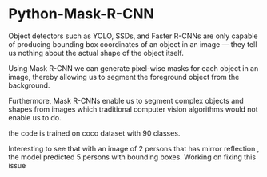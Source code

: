 # Python-Mask-R-CNN
Object detectors such as YOLO, SSDs, and Faster R-CNNs are only capable of producing bounding box coordinates of an object in an image — they tell us nothing about the actual shape of the object itself.

Using Mask R-CNN we can generate pixel-wise masks for each object in an image, thereby allowing us to segment the foreground object from the background.

Furthermore, Mask R-CNNs enable us to segment complex objects and shapes from images which traditional computer vision algorithms would not enable us to do.

the code is trained on coco dataset with 90 classes.

Interesting to see that with an image of 2 persons that has mirror reflection , the model predicted 5 persons with bounding boxes. Working on fixing this issue
